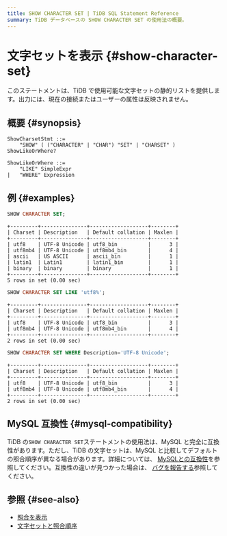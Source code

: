 ```yaml
---
title: SHOW CHARACTER SET | TiDB SQL Statement Reference
summary: TiDB データベースの SHOW CHARACTER SET の使用法の概要。
---
```


# 文字セットを表示 {#show-character-set}

このステートメントは、TiDB で使用可能な文字セットの静的リストを提供します。出力には、現在の接続またはユーザーの属性は反映されません。

## 概要 {#synopsis}

```ebnf+diagram
ShowCharsetStmt ::=
    "SHOW" ( ("CHARACTER" | "CHAR") "SET" | "CHARSET" ) ShowLikeOrWhere?

ShowLikeOrWhere ::=
    "LIKE" SimpleExpr
|   "WHERE" Expression
```

## 例 {#examples}

```sql
SHOW CHARACTER SET;
```

    +---------+---------------+-------------------+--------+
    | Charset | Description   | Default collation | Maxlen |
    +---------+---------------+-------------------+--------+
    | utf8    | UTF-8 Unicode | utf8_bin          |      3 |
    | utf8mb4 | UTF-8 Unicode | utf8mb4_bin       |      4 |
    | ascii   | US ASCII      | ascii_bin         |      1 |
    | latin1  | Latin1        | latin1_bin        |      1 |
    | binary  | binary        | binary            |      1 |
    +---------+---------------+-------------------+--------+
    5 rows in set (0.00 sec)

```sql
SHOW CHARACTER SET LIKE 'utf8%';
```

    +---------+---------------+-------------------+--------+
    | Charset | Description   | Default collation | Maxlen |
    +---------+---------------+-------------------+--------+
    | utf8    | UTF-8 Unicode | utf8_bin          |      3 |
    | utf8mb4 | UTF-8 Unicode | utf8mb4_bin       |      4 |
    +---------+---------------+-------------------+--------+
    2 rows in set (0.00 sec)

```sql
SHOW CHARACTER SET WHERE Description='UTF-8 Unicode';
```

    +---------+---------------+-------------------+--------+
    | Charset | Description   | Default collation | Maxlen |
    +---------+---------------+-------------------+--------+
    | utf8    | UTF-8 Unicode | utf8_bin          |      3 |
    | utf8mb4 | UTF-8 Unicode | utf8mb4_bin       |      4 |
    +---------+---------------+-------------------+--------+
    2 rows in set (0.00 sec)

## MySQL 互換性 {#mysql-compatibility}

TiDB の`SHOW CHARACTER SET`ステートメントの使用法は、MySQL と完全に互換性があります。ただし、TiDB の文字セットは、MySQL と比較してデフォルトの照合順序が異なる場合があります。詳細については、 [MySQLとの互換性](/mysql-compatibility.md)を参照してください。互換性の違いが見つかった場合は、 [バグを報告する](https://docs.pingcap.com/tidb/stable/support)参照してください。

## 参照 {#see-also}

-   [照合を表示](/sql-statements/sql-statement-show-collation.md)
-   [文字セットと照合順序](/character-set-and-collation.md)
